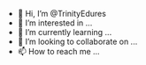 - 👋 Hi, I’m @TrinityEdures
- 👀 I’m interested in ...
- 🌱 I’m currently learning ...
- 💞️ I’m looking to collaborate on ...
- 📫 How to reach me ...

<!---
TrinityEdures/TrinityEdures is a ✨ special ✨ repository because its `README.md` (this file) appears on your GitHub profile.
You can click the Preview link to take a look at your changes.
--->
